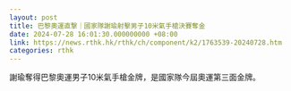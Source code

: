 ```yaml
---
layout: post
title: 巴黎奧運直撃｜國家隊謝瑜射擊男子10米氣手槍決賽奪金
date: 2024-07-28 16:01:30.000000000 +08:00
link: https://news.rthk.hk/rthk/ch/component/k2/1763539-20240728.htm
categories: rthk
---
```


謝瑜奪得巴黎奧運男子10米氣手槍金牌，是國家隊今屆奧運第三面金牌。
